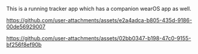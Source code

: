 This is a running tracker app which has a companion wearOS app as well.



https://github.com/user-attachments/assets/e2a4adca-b805-435d-9186-00de56929007



https://github.com/user-attachments/assets/02bb0347-b198-47c0-9155-bf256f8ef90b

